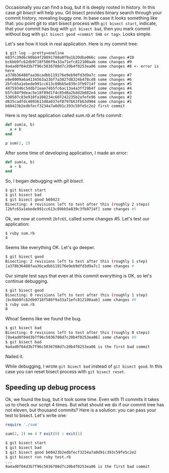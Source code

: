 Occasionally you can find a bug, but it is deeply rooted in history. In this case *git bisect* will help you.
Git bisect provides binary search through your commit history, revealing buggy one. In base case it looks something like that: you point git to start bisect process with `git bisect start`, indicate, that your commit has bug with `git bisect bad`, then you mark commit without bug with `git bisect good <commit SHA or tag>`. Looks simple.

Let's see how it look in real application. Here is my commit tree:

```
$ git log --pretty=oneline
603fc39d6c90bb4f20891788a0f9a1b20dba066c some changes #10
bc6bb9fc62db9718f586f9a33a71efc812100aab some changes #9
9a4ad0f04d3b7f96c5036708d7c20b4f0253ea06 some changes #8 <- error is here
a378b36488faa36cadbb119176e9eb9dfd3d9a7c some changes #7
e8e0009a6a4134563a23bf7a3027d8324b478cd8 some changes #6
2bfc65a1ebede991cc613c89bb5e839c3fb9714f some changes #5
48759346c5ddb71eae74b5fc6ac13a4a3ff29b4f some changes #4
b5fc84f9deac5e18f89d1f4c85d8a2bdd2b682e4 some changes #3
530507c83e910fa108234c607242235b2afefe96 some changes #2
d635cadfdc4093613d8a037ef0797663fb63d904 some changes #1
b60423b2edbfecf3234a7a0d91c393c59fe5c2e2 first commit
```

Here is my test application called *sum.rb* at firts commit:

```ruby
def sum(a, b)
  a + b
end

p sum(2, 2)
```

After some time of developing application, I made an error:

```ruby
def sum(a, b)
  a - b
end
```

So, I began debugging with *git bisect*.

```bash
$ git bisect start
$ git bisect bad
$ git bisect good b60423
Bisecting: 4 revisions left to test after this (roughly 2 steps)
[2bfc65a1ebede991cc613c89bb5e839c3fb9714f] some changes #5
```

Ok, we now at commit `2bfc65`, called some changes #5. Let's test our application:

```bash
$ ruby sum.rb
4
```

Seems like everything OK. Let's go deeper.

```bash
$ git bisect good
Bisecting: 2 revisions left to test after this (roughly 1 step)
[a378b36488faa36cadbb119176e9eb9dfd3d9a7c] some changes #
```

Our simple test says that even at this commit everything is OK, so let's continue debugging.

```bash
$ git bisect good
Bisecting: 0 revisions left to test after this (roughly 1 step)
[bc6bb9fc62db9718f586f9a33a71efc812100aab] some changes #9
$ ruby sum.rb
0
```

Whoa! Seems like we found the bug.

```bash
$ git bisect bad
Bisecting: 0 revisions left to test after this (roughly 0 steps)
[9a4ad0f04d3b7f96c5036708d7c20b4f0253ea06] some changes #8
$ git bisect bad
9a4ad0f04d3b7f96c5036708d7c20b4f0253ea06 is the first bad commit
```

Nailed it.

While debugging, I wrote `git bisect bad` instead of `git bisect good`. In this case you can reset bisect process with `git bisect reset`.

## Speeding up debug process

Ok, we found the bug, but it took some time. Even with 11 commits it takes us to check our script 4 times. But what should we do if our commit tree has not eleven, but thousand commits? Here is a solution: you can pass your test to bisect. Let's write one:

```ruby
require './sum'

sum(2, 2) == 4 ? exit(0) : exit(1)
```

```bash
$ git bisect start
$ git bisect bad
$ git bisect good b60423b2edbfecf3234a7a0d91c393c59fe5c2e2
$ git bisect run ruby test.rb
...
9a4ad0f04d3b7f96c5036708d7c20b4f0253ea06 is the first bad commit
```
